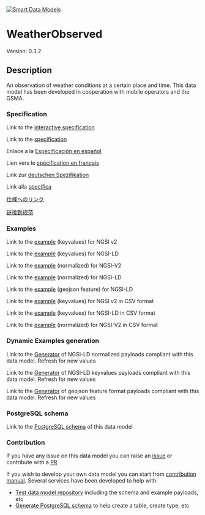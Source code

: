 [![Smart Data Models](https://smartdatamodels.org/wp-content/uploads/2022/01/SmartDataModels_logo.png "Logo")](https://smartdatamodels.org)
# WeatherObserved
Version: 0.3.2

## Description 

An observation of weather conditions at a certain place and time. This data model has been developed in cooperation with mobile operators and the GSMA.
### Specification

Link to the [interactive specification](https://swagger.lab.fiware.org/?url=https://smart-data-models.github.io/dataModel.Weather/WeatherObserved/swagger.yaml)

Link to the [specification](https://github.com/smart-data-models/dataModel.Weather/blob/master/WeatherObserved/doc/spec.md)

Enlace a la [Especificación en español](https://github.com/smart-data-models/dataModel.Weather/blob/master/WeatherObserved/doc/spec_ES.md)

Lien vers le [spécification en français](https://github.com/smart-data-models/dataModel.Weather/blob/master/WeatherObserved/doc/spec_FR.md)

Link zur [deutschen Spezifikation](https://github.com/smart-data-models/dataModel.Weather/blob/master/WeatherObserved/doc/spec_DE.md)

Link alla [specifica](https://github.com/smart-data-models/dataModel.Weather/blob/master/WeatherObserved/doc/spec_IT.md)

[仕様へのリンク](https://github.com/smart-data-models/dataModel.Weather/blob/master/WeatherObserved/doc/spec_JA.md)

[链接到规范](https://github.com/smart-data-models/dataModel.Weather/blob/master/WeatherObserved/doc/spec_ZH.md)
### Examples

Link to the [example](https://smart-data-models.github.io/dataModel.Weather/WeatherObserved/examples/example.json) (keyvalues) for NGSI v2

Link to the [example](https://smart-data-models.github.io/dataModel.Weather/WeatherObserved/examples/example.jsonld) (keyvalues) for NGSI-LD

Link to the [example](https://smart-data-models.github.io/dataModel.Weather/WeatherObserved/examples/example-normalized.json) (normalized) for NGSI-V2

Link to the [example](https://smart-data-models.github.io/dataModel.Weather/WeatherObserved/examples/example-normalized.jsonld) (normalized) for NGSI-LD

Link to the [example](https://smart-data-models.github.io/dataModel.Weather/WeatherObserved/examples/example-geojsonfeature.json) (geojson feature) for NGSI-LD

Link to the [example](https://smart-data-models.github.io/dataModel.Weather/WeatherObserved/examples/example.json.csv) (keyvalues) for NGSI v2 in CSV format

Link to the [example](https://smart-data-models.github.io/dataModel.Weather/WeatherObserved/examples/example.jsonld.csv) (keyvalues) for NGSI-LD in CSV format

Link to the [example](https://smart-data-models.github.io/dataModel.Weather/WeatherObserved/examples/example-normalized.json.csv) (normalized) for NGSI-V2 in CSV format
### Dynamic Examples generation

Link to the [Generator](https://smartdatamodels.org/extra/ngsi-ld_generator.php?schemaUrl=https://raw.githubusercontent.com/smart-data-models/dataModel.Weather/master/WeatherObserved/schema.json&email=info@smartdatamodels.org) of NGSI-LD normalized payloads compliant with this data model. Refresh for new values

Link to the [Generator](https://smartdatamodels.org/extra/ngsi-ld_generator_keyvalues.php?schemaUrl=https://raw.githubusercontent.com/smart-data-models/dataModel.Weather/master/WeatherObserved/schema.json&email=info@smartdatamodels.org) of NGSI-LD keyvalues payloads compliant with this data model. Refresh for new values

Link to the [Generator](https://smartdatamodels.org/extra/geojson_features_generator.php?schemaUrl=https://raw.githubusercontent.com/smart-data-models/dataModel.Weather/master/WeatherObserved/schema.json&email=info@smartdatamodels.org) of geojson feature format payloads compliant with this data model. Refresh for new values
### PostgreSQL schema

Link to the [PostgreSQL schema](https://smart-data-models.github.io/dataModel.Weather/WeatherObserved/schema.sql) of this data model
### Contribution

 If you have any issue on this data model you can raise an [issue](https://github.com/smart-data-models/dataModel.Weather/issues)  or contribute with a [PR](https://github.com/smart-data-models/dataModel.Weather/pulls)

 If you wish to develop your own data model you can start from [contribution manual](https://bit.ly/contribution_manual). Several services have been developed to help with: 
 - [Test data model repository](https://smartdatamodels.org/index.php/data-models-contribution-api/) including the schema and example payloads, etc
 - [Generate PostgreSQL schema](https://smartdatamodels.org/index.php/sql-service/) to help create a table, create type, etc